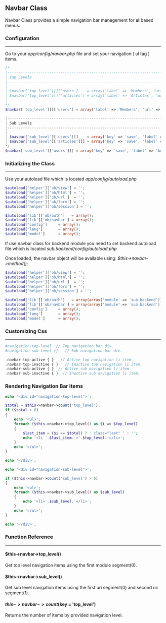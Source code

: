 ## Navbar Class

Navbar Class provides a simple navigation bar management for <b>ul</b> based menus.

### Configuration

------

Go to your <dfn>app/config/navbar.php</dfn> file and set your navigation ( ul tag ) items.

```php
/*
|--------------------------------------------------------------------------
| Top Levels
|--------------------------------------------------------------------------
|
| $navbar['top_level'][]['users']    = array('label' => 'Members', 'url' => 'backend/users/list_all');
| $navbar['top_level'][]['articles'] = array('label' => 'Articles', 'url' => 'backend/articles/list_all');
|
*/
$navbar['top_level'][]['users'] = array('label' => 'Members', 'url' => 'backend/users/list_all');

|--------------------------------------------------------------------------
| Sub Levels
|--------------------------------------------------------------------------
|  
| $navbar['sub_level']['users'][]    = array('key' => 'save', 'label' => 'Add Member', 'url' => 'backend/users/save');
| $navbar['sub_level']['articles'][] = array('key' => 'save', 'label' => 'Add Article','url' => 'backend/articles/save');
*/
$navbar['sub_level']['users'][] = array('key' => 'save', 'label' => 'Add Member', 'url' => 'backend/users/save');
```

### Initializing the Class

------

Use your autoload file which is located <dfn>app/config/autoload.php</dfn>

```php
$autoload['helper']['ob/view'] = '';
$autoload['helper']['ob/html'] = '';
$autoload['helper']['ob/url']  = '';
$autoload['helper']['ob/form'] = '';
$autoload['helper']['ob/session'] = '';

$autoload['lib']['ob/auth']   = array();
$autoload['lib']['ob/navbar'] = array();
$autoload['config']     = array();
$autoload['lang']       = array();
$autoload['model']      = array();
```

If use navbar class for backend module you need to set backend autoload file which is located <dfn>sub.backend/config/autoload.php</dfn>

Once loaded, the navbar object will be available using: <dfn>$this->navbar->method();</dfn>

```php
$autoload['helper']['ob/view'] = '';
$autoload['helper']['ob/html'] = '';
$autoload['helper']['ob/url']  = '';
$autoload['helper']['ob/form'] = '';
$autoload['helper']['ob/session'] = '';

$autoload['lib']['ob/auth']   = array(array('module' => 'sub.backend'));
$autoload['lib']['ob/navbar'] = array(array('module' => 'sub.backend'));
$autoload['config']     = array();
$autoload['lang']       = array();
$autoload['model']      = array();
```

### Customizing Css

------

```php
#navigation-top-level  // Top navigation bar div. 
#navigation-sub-level {}   // Sub navigation bar div. 

.navbar-top-active { }   // Active top navigation li item. 
.navbar-top-inactive { }   // Inactive top navigation li item. 
.navbar-sub-active { }  // Active sub navigation li item. 
.navbar-sub-inactive { }  // Inactive sub navigation li item. 
```

### Rendering Navigation Bar Items

```php
echo '<div id="navigation-top-level">';

$total = $this->navbar->count('top_level');
if ($total > 0)
{
    echo '<ul>';
    foreach ($this->navbar->top_level() as $i => $top_level)
    {
        $last_item = ($i == $total) ? ' class="last" ' : '';    
        echo '<li '.$last_item.'>'.$top_level.'</li>'; 
    }
    echo '</ul>';
}

echo '</div>';

echo '<div id="navigation-sub-level">';

if ($this->navbar->count('sub_level') > 0)
{
    echo '<ul>';
    foreach ($this->navbar->sub_level() as $sub_level)
    {
        echo '<li>'.$sub_level.'</li>';
    }
    echo '</ul>';
}

echo '</div>';
```

### Function Reference

------

#### $this->navbar->top_level()

Get top level navigation items using the first module segment(0).

#### $this->navbar->sub_level()

Get sub level navigation items using the first uri segment(0) and second uri segment(1).


#### $this->navbar->count($key = 'top_level')

Returns the number of items by provided navigation level.